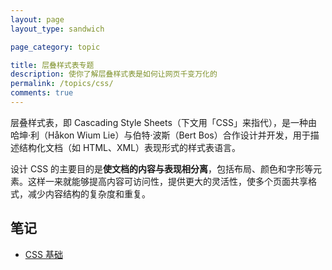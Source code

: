 ```yaml
---
layout: page
layout_type: sandwich

page_category: topic

title: 层叠样式表专题
description: 使你了解层叠样式表是如何让网页千变万化的
permalink: /topics/css/
comments: true
---
```


层叠样式表，即 Cascading Style Sheets（下文用「CSS」来指代），是一种由哈坤·利（Håkon Wium Lie）与伯特·波斯（Bert Bos）合作设计并开发，用于描述结构化文档（如 HTML、XML）表现形式的样式表语言。

设计 CSS 的主要目的是**使文档的内容与表现相分离**，包括布局、颜色和字形等元素。这样一来就能够提高内容可访问性，提供更大的灵活性，使多个页面共享格式，减少内容结构的复杂度和重复。

## 笔记

- [CSS 基础](/css-basics/)
